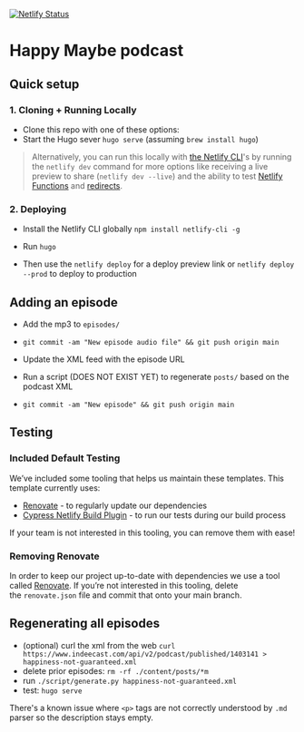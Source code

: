 [![Netlify Status](https://api.netlify.com/api/v1/badges/0fb35d62-0ede-4117-b704-39c747ae2088/deploy-status)](https://app.netlify.com/sites/happy-maybe/deploys)

# Happy Maybe podcast   

## Quick setup

 ### 1. Cloning + Running Locally

 - Clone this repo with one of these options:
 - Start the Hugo sever `hugo serve` (assuming `brew install hugo`)

  > Alternatively, you can run this locally with [the Netlify CLI](https://docs.netlify.com/cli/get-started/)'s by running the `netlify dev` command for more options like receiving a live preview to share (`netlify dev --live`) and the ability to test [Netlify Functions](https://www.netlify.com/products/functions) and [redirects](https://docs.netlify.com/routing/redirects/). 

### 2. Deploying
 - Install the Netlify CLI globally `npm install netlify-cli -g`
    
 - Run `hugo`

 - Then use the `netlify deploy` for a deploy preview link or `netlify deploy --prod` to deploy to production


## Adding an episode

* Add the mp3 to `episodes/`
* `git commit -am "New episode audio file" && git push origin main`
* Update the XML feed with the episode URL

* Run a script (DOES NOT EXIST YET) to regenerate `posts/` based on the podcast XML
* `git commit -am "New episode" && git push origin main`

## Testing

### Included Default Testing

We’ve included some tooling that helps us maintain these templates. This template currently uses:

- [Renovate](https://www.mend.io/free-developer-tools/renovate/) - to regularly update our dependencies
- [Cypress Netlify Build Plugin](https://github.com/cypress-io/netlify-plugin-cypress) - to run our tests during our build process

If your team is not interested in this tooling, you can remove them with ease!

### Removing Renovate

In order to keep our project up-to-date with dependencies we use a tool called [Renovate](https://github.com/marketplace/renovate). If you’re not interested in this tooling, delete the `renovate.json` file and commit that onto your main branch.


## Regenerating all episodes

* (optional) curl the xml from the web `curl https://www.indeecast.com/api/v2/podcast/published/1403141 > happiness-not-guaranteed.xml`
* delete prior episodes: `rm -rf ./content/posts/*m`
* run `./script/generate.py happiness-not-guaranteed.xml`
* test: `hugo serve`

There's a known issue where `<p>` tags are not correctly understood by `.md` parser
so the description stays empty.

